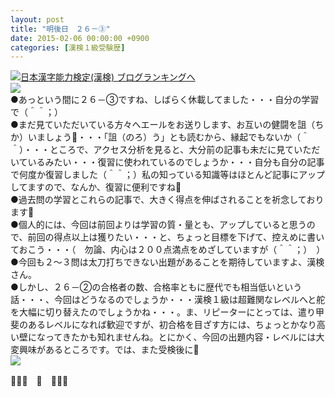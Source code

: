 ```yaml
---
layout: post
title: "明後日　２６－③"
date: 2015-02-06 00:00:00 +0900
categories: [漢検１級受験歴]
---
```


[![](/syuusyuu9701/assets/images/明後日-２６－③-br_c_3028_1.gif)](http://blog.with2.net/link.php?1659096:3028 "日本漢字能力検定(漢検) ブログランキングへ")[日本漢字能力検定(漢検) ブログランキングへ](http://blog.with2.net/link.php?1659096:3028)  
![](/syuusyuu9701/assets/images/明後日-２６－③-1ec5363d58225b5607cff2096449dfb3.png)  
●あっという間に２６－③ですね、しばらく休載してました・・・自分の学習で（＾＾；）  
●まだ見ていただいている方々へエールをお送りします、お互いの健闘を詛（ちか）いましょう👋・・・「詛（のろ）う」とも読むから、縁起でもないか（＾＾）・・・ところで、アクセス分析を見ると、大分前の記事も未だに見ていただいているみたい・・・復習に使われているのでしょうか・・・自分も自分の記事で何度か復習しました（＾＾；）私の知っている知識等はほとんど記事にアップしてますので、なんか、復習に便利ですね👋  
●過去問の学習とこれらの記事で、大きく得点を伸ばされることを祈念しております👋  
●個人的には、今回は前回よりは学習の質・量とも、アップしていると思うので、前回の得点以上は獲りたい・・・と、ちょっと目標を下げて、控えめに書いておこう・・・（　勿論、内心は２００点満点をめざしていますが（＾＾；）　）  
●今回も２～３問は太刀打ちできない出題があることを期待していますよ、漢検さん。  
●しかし、２６－②の合格者の数、合格率ともに歴代でも相当低いという話・・・、今回はどうなるのでしょうか・・・漢検１級は超難関なレベルへと舵を大幅に切り替えたのでしょうかね・・・。ま、リピーターにとっては、遣り甲斐のあるレベルになれば歓迎ですが、初合格を目ざす方には、ちょっとかなり高い壁になってきたかも知れませんね。とにかく、今回の出題内容・レベルには大変興味があるところです。では、また受検後に👋  
![](/syuusyuu9701/assets/images/明後日-２６－③-eb262ad6296d46ee4cb30ec55aa8fd9a.png)  
  
👋👋👋　🐑　👋👋👋